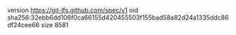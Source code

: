 version https://git-lfs.github.com/spec/v1
oid sha256:32ebb6dd106f0ca66155d420455503f155bad58a82d24a1335ddc86df24cee66
size 8581
